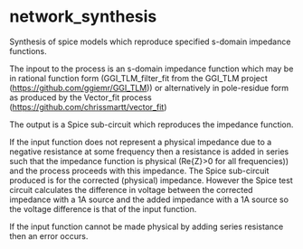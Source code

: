 # network_synthesis
Synthesis of spice models which reproduce specified s-domain impedance functions.

The inpout to the process is an s-domain impedance function which may be in rational function form (GGI_TLM_filter_fit 
from the GGI_TLM project (https://github.com/ggiemr/GGI_TLM)) or alternatively
in pole-residue form as produced by the Vector_fit process (https://github.com/chrissmartt/vector_fit)

The output is a Spice sub-circuit which reproduces the impedance function. 

If the input function does not represent a physical impedance  due to a negative resistance at some frequency
then a resistance is added in series such that the impedance function is physical (Re{Z}>0 for all frequencies))
and the process proceeds with this impedance. The Spice sub-circuit produced is for the corrected (physical) impedance.
However the Spice test circuit calculates the difference in voltage between the corrected impedance with a 1A source
and the added impedance with a 1A source so the voltage difference is that of the input function.

If the input function cannot be made physical by adding series resistance then an error occurs.
 
